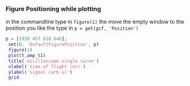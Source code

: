 ### Figure Positioning while plotting

in the commandline type in  `figure(1)` the move the empty window to the position you like the type in `p = get(gcf, 'Position')`

```matlab
p = [1939 457 819 646];
 set(0, 'DefaultFigurePosition', p)
 figure(1)
 plot(t,amp_t1)
 title('oscilloscope single curve')
 xlabel('time of flight (ns)')
 ylabel('signal (arb u)')
 grid
 ```
